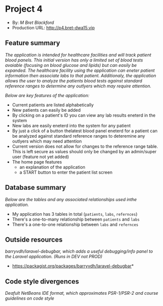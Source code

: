 # Project 4
+ By: *M Bret Blackford*
+ Production URL: <http://p4.bret-dwa15.vip>

## Feature summary
*The application is intended for healthcare facilities and will track patient blood panels.  This initial version has only a limited set of blood tests avaiable (focusing on blood glucose and lipids) but can easily be expanded.  The healthcare facility using the application can eneter patient information then associate labs to that patient.  Additionaly, the application allows the user to analyze the patients blood tests against standard reference ranges to determine any outlyers which may require attention.*

*Below are key features of the application:*

+ Current patients are listed alphabetically
+ New patients can easily be added
+ By clicking on a patient's ID you can view any lab results eneterd in the system
+ New labs are easily eneterd into the system for any patient
+ By just a click of a button thelatest blood panel eneterd for a patient can be analyzed against standard reference ranges to deteremine any outlyers which may need attention
+ Current version does not allow for changes to the reference range table.  This is left secure as values should only be changed by an admin/super user (feature not yet added)
+ The home page features
  + an explanation of the application
  + a START button to enter the patient list screen 

  
## Database summary
*Below are the tables and any associated relationships used inthe application.*

+ My application has 3 tables in total (`patients`, `labs`, `refernces`)
+ There's a one-to-many relationship between `patients` and `labs`
+ There's a one-to-one relationship between `labs` and `refernces`

## Outside resources
*barryvdh/laravel-debugbar, which adds a useful debugging/info panel to the Laravel application. (Runs in DEV not PROD)*

+ https://packagist.org/packages/barryvdh/laravel-debugbar*

## Code style divergences
*Deafult NetBeans IDE format, which approximates PSR-1/PSR-2 and course guidelines on code style*


